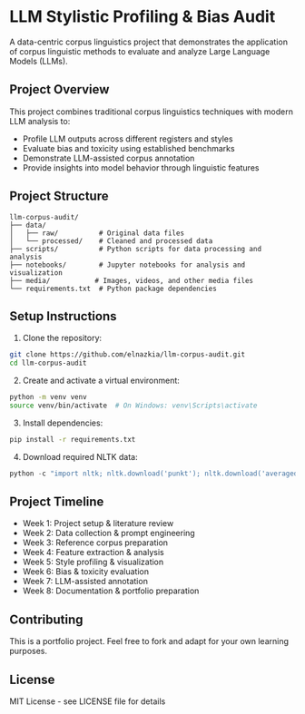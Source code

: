 # LLM Stylistic Profiling & Bias Audit

A data-centric corpus linguistics project that demonstrates the application of corpus linguistic methods to evaluate and analyze Large Language Models (LLMs).

## Project Overview

This project combines traditional corpus linguistics techniques with modern LLM analysis to:
- Profile LLM outputs across different registers and styles
- Evaluate bias and toxicity using established benchmarks
- Demonstrate LLM-assisted corpus annotation
- Provide insights into model behavior through linguistic features

## Project Structure

```
llm-corpus-audit/
├── data/
│   ├── raw/          # Original data files
│   └── processed/    # Cleaned and processed data
├── scripts/          # Python scripts for data processing and analysis
├── notebooks/        # Jupyter notebooks for analysis and visualization
├── media/           # Images, videos, and other media files
└── requirements.txt  # Python package dependencies
```

## Setup Instructions

1. Clone the repository:
```bash
git clone https://github.com/elnazkia/llm-corpus-audit.git
cd llm-corpus-audit
```

2. Create and activate a virtual environment:
```bash
python -m venv venv
source venv/bin/activate  # On Windows: venv\Scripts\activate
```

3. Install dependencies:
```bash
pip install -r requirements.txt
```

4. Download required NLTK data:
```python
python -c "import nltk; nltk.download('punkt'); nltk.download('averaged_perceptron_tagger'); nltk.download('brown')"
```

## Project Timeline

- Week 1: Project setup & literature review
- Week 2: Data collection & prompt engineering
- Week 3: Reference corpus preparation
- Week 4: Feature extraction & analysis
- Week 5: Style profiling & visualization
- Week 6: Bias & toxicity evaluation
- Week 7: LLM-assisted annotation
- Week 8: Documentation & portfolio preparation

## Contributing

This is a portfolio project. Feel free to fork and adapt for your own learning purposes.

## License

MIT License - see LICENSE file for details 
